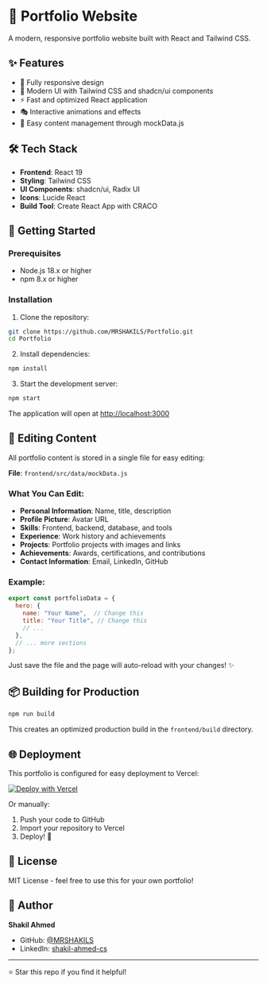 # 🚀 Portfolio Website

A modern, responsive portfolio website built with React and Tailwind CSS.

## ✨ Features

- 📱 Fully responsive design
- 🎨 Modern UI with Tailwind CSS and shadcn/ui components
- ⚡ Fast and optimized React application
- 🎭 Interactive animations and effects
- 📝 Easy content management through mockData.js

## 🛠️ Tech Stack

- **Frontend**: React 19
- **Styling**: Tailwind CSS
- **UI Components**: shadcn/ui, Radix UI
- **Icons**: Lucide React
- **Build Tool**: Create React App with CRACO

## 🚀 Getting Started

### Prerequisites

- Node.js 18.x or higher
- npm 8.x or higher

### Installation

1. Clone the repository:
```bash
git clone https://github.com/MRSHAKILS/Portfolio.git
cd Portfolio
```

2. Install dependencies:
```bash
npm install
```

3. Start the development server:
```bash
npm start
```

The application will open at [http://localhost:3000](http://localhost:3000)

## 📝 Editing Content

All portfolio content is stored in a single file for easy editing:

**File**: `frontend/src/data/mockData.js`

### What You Can Edit:

- **Personal Information**: Name, title, description
- **Profile Picture**: Avatar URL
- **Skills**: Frontend, backend, database, and tools
- **Experience**: Work history and achievements
- **Projects**: Portfolio projects with images and links
- **Achievements**: Awards, certifications, and contributions
- **Contact Information**: Email, LinkedIn, GitHub

### Example:

```javascript
export const portfolioData = {
  hero: {
    name: "Your Name",  // Change this
    title: "Your Title", // Change this
    // ...
  },
  // ... more sections
};
```

Just save the file and the page will auto-reload with your changes! ✨

## 📦 Building for Production

```bash
npm run build
```

This creates an optimized production build in the `frontend/build` directory.

## 🌐 Deployment

This portfolio is configured for easy deployment to Vercel:

[![Deploy with Vercel](https://vercel.com/button)](https://vercel.com/new/clone?repository-url=https://github.com/MRSHAKILS/Portfolio)

Or manually:
1. Push your code to GitHub
2. Import your repository to Vercel
3. Deploy! 🎉

## 📄 License

MIT License - feel free to use this for your own portfolio!

## 👤 Author

**Shakil Ahmed**
- GitHub: [@MRSHAKILS](https://github.com/MRSHAKILS)
- LinkedIn: [shakil-ahmed-cs](https://www.linkedin.com/in/shakil-ahmed-cs/)

---

⭐ Star this repo if you find it helpful!
